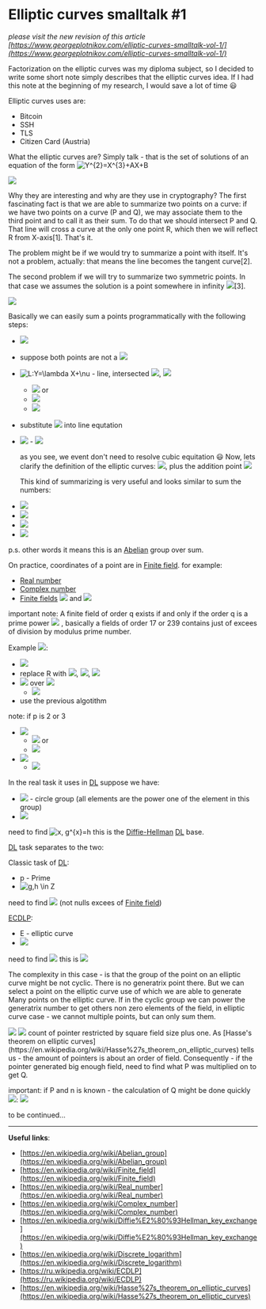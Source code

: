 # Elliptic curves smalltalk #1 #

_please visit the new revision of this article [https://www.georgeplotnikov.com/elliptic-curves-smalltalk-vol-1/](https://www.georgeplotnikov.com/elliptic-curves-smalltalk-vol-1/)_


Factorization on the elliptic curves was my diploma subject, so I decided to write some short note simply describes that the elliptic curves idea. If I had this note at the beginning of my research, I would save a lot of time 😃

Elliptic curves uses are:

- Bitcoin
- SSH
- TLS
- Citizen Card (Austria)

What the elliptic curves are? Simply talk - that is the set of solutions of an equation of the form <img src="https://latex.codecogs.com/gif.latex?\inline&space;Y^{2}=X^{3}&plus;AX&plus;B" title="Y^{2}=X^{3}+AX+B" />

<img src="https://upload.wikimedia.org/wikipedia/commons/d/d0/ECClines-3.svg" />

Why they are interesting and why are they use in cryptography? The first fascinating fact is that we are able to summarize two points on a curve: if we have two points on a curve (P and Q), we may associate them to the third point and to call it as their sum. To do that we should intersect P and Q. That line will cross a curve at the only one point R, which then we will reflect R from X-axis[1]. That's it.

The problem might be if we would try to summarize a point with itself. It's not a problem, actually: that means the line becomes the tangent curve[2].

The second problem if we will try to summarize two symmetric points. In that case we assumes the solution is a point somewhere in infinity <img src="https://latex.codecogs.com/gif.latex?\inline&space;\varnothing"/>[3].

<img src="https://upload.wikimedia.org/wikipedia/commons/c/c1/ECClines.svg" />

Basically we can easily sum a points programmatically with the following steps:

- <img src="https://latex.codecogs.com/gif.latex?\inline&space;P_{1}=(x_{1},y_{1})&space;P_{2}=(x_{2},&space;y_{2})"/>
- suppose both points are not a <img src="https://latex.codecogs.com/gif.latex?\inline&space;\varnothing" />
- <img src="https://latex.codecogs.com/gif.latex?\inline&space;L:Y=\lambda&space;X&plus;\nu" title="L:Y=\lambda X+\nu" /> - line, intersected <img src="https://latex.codecogs.com/gif.latex?\inline&space;P_{1}" />, <img src="https://latex.codecogs.com/gif.latex?\inline&space;P_{2}" />
    - <img src="https://latex.codecogs.com/gif.latex?\inline&space;\lambda&space;=(y_{2}-y_{1})/(x_{2}-x_{1})" /> or
    - <img src="https://latex.codecogs.com/gif.latex?\lambda&space;=(3x_{1}^{2}&plus;A)/(2y_{1})" />
    - <img src="https://latex.codecogs.com/gif.latex?\nu&space;=&space;y_{1}&space;-&space;\lambda&space;x_{1}" />
- substitute <img src="https://latex.codecogs.com/gif.latex?Y&space;=&space;\lambda&space;X&space;&plus;&space;\nu"/> into line equtation
- <img src="https://latex.codecogs.com/gif.latex?P_{1}&space;\oplus&space;P_{2}&space;=&space;(x_{3},y_{3})" />
    - <img src="https://latex.codecogs.com/gif.latex?x_{3}=&space;\lambda&space;^{2}&space;-&space;x_{1}&space;-&space;x_{2},&space;y_{3}&space;=&space;\lambda&space;(x_{1}&space;-&space;x_{3})-y_{1}"/>
    
    as you see, we event don't need to resolve cubic equitation 😃
    Now, lets clarify the definition of the elliptic curves: <img src="https://latex.codecogs.com/gif.latex?Y^{2}=X^{3}&plus;AX&plus;B,&space;3A^{3}&plus;27B^{2}\neq&space;\varnothing"/>, plus the addition point <img src="https://latex.codecogs.com/gif.latex?\inline&space;\varnothing"/>
    
    This kind of summarizing is very useful and looks similar to sum the numbers:

- <img src="https://latex.codecogs.com/gif.latex?(P\oplus&space;Q)\oplus&space;R=P&space;\oplus&space;(Q&space;\oplus&space;R)" />
- <img src="https://latex.codecogs.com/gif.latex?P&space;\oplus&space;\varnothing&space;=&space;\varnothing&space;\oplus&space;P"/>
- <img src="https://latex.codecogs.com/gif.latex?P&space;\oplus&space;-P&space;=&space;\varnothing"/>
- <img src="https://latex.codecogs.com/gif.latex?P&space;\oplus&space;Q&space;=&space;Q&space;\oplus&space;P"/>

p.s. other words it means this is an [Abelian](https://en.wikipedia.org/wiki/Abelian_group) group over sum.

On practice, coordinates of a point are in [Finite field](https://en.wikipedia.org/wiki/Finite_field). for example:
- [Real number](https://en.wikipedia.org/wiki/Real_number)
- [Complex number](https://en.wikipedia.org/wiki/Complex_number)
- [Finite fields](https://en.wikipedia.org/wiki/Finite_field) <img src="https://latex.codecogs.com/gif.latex?F_{p}" /> and <img src="https://latex.codecogs.com/gif.latex?F_{p^t}" />
    
important note:  A finite field of order q exists if and only if the order q is a prime power <img src="https://latex.codecogs.com/gif.latex?p^{k}" /> , basically a fields of order 17 or 239 contains just of excees of division by modulus prime number.

Example <img src="https://latex.codecogs.com/gif.latex?F_{p}" />:
- <img src="https://latex.codecogs.com/gif.latex?Y^{2}=X^{3}&plus;AX&plus;B" />
- replace R with <img src="https://latex.codecogs.com/gif.latex?F_{p}" />, <img src="https://latex.codecogs.com/gif.latex?p=q^{t}" />, <img src="https://latex.codecogs.com/gif.latex?q&space;\neq&space;2,3"/>
- <img src="https://latex.codecogs.com/gif.latex?E:Y^{2}-X^{3}-3X&plus;3"/> over <img src="https://latex.codecogs.com/gif.latex?F_{5}" />
    - <img src="https://latex.codecogs.com/gif.latex?(1,1)&space;\in&space;E,&space;(4,1)&space;\notin&space;E"/>
- use the previous algotithm

note: if p is 2 or 3

- <img src="https://latex.codecogs.com/gif.latex?p=2^{t}" />

    - <img src="https://latex.codecogs.com/gif.latex?Y^{2}&plus;CY=X^{3}&plus;AX&plus;B" /> or    
    - <img src="https://latex.codecogs.com/gif.latex?Y^{2}&plus;CXY=X^{3}&plus;AX^{2}&plus;B" />
- <img src="https://latex.codecogs.com/gif.latex?p=3^{t}" />

    - <img src="https://latex.codecogs.com/gif.latex?Y^{2}=X^{3}&plus;AX^{2}&plus;BX&plus;C"/>
    
In the real task it uses in [DL](https://en.wikipedia.org/wiki/Discrete_logarithm)
suppose we have:

- <img src="https://latex.codecogs.com/gif.latex?G=\{g,g^{2},...,g^{n-1},g^{n}=e\}" /> - circle group (all elements are the power one of the element in this group)
- <img src="https://latex.codecogs.com/gif.latex?h&space;\in&space;G"/>

need to find <img src="https://latex.codecogs.com/gif.latex?x,&space;g^{x}=h" title="x, g^{x}=h" />
this is the [Diffie-Hellman](https://en.wikipedia.org/wiki/Diffie%E2%80%93Hellman_key_exchange) [DL](https://en.wikipedia.org/wiki/Discrete_logarithm) base.

[DL](https://en.wikipedia.org/wiki/Discrete_logarithm) task separates to the two:

Classic task of [DL](https://en.wikipedia.org/wiki/Discrete_logarithm):

- p - Prime
- <img src="https://latex.codecogs.com/gif.latex?g,h&space;\in&space;Z" title="g,h \in Z" />

need to find <img src="https://latex.codecogs.com/gif.latex?g^{x}&space;\equiv&space;\mod&space;p"/> (not nulls excees of [Finite field](https://en.wikipedia.org/wiki/Finite_field))

[ECDLP](https://ru.wikipedia.org/wiki/ECDLP):

- E - elliptic curve
- <img src="https://latex.codecogs.com/gif.latex?P,Q&space;\in&space;E(F_{p})"/>

need to find <img src="https://latex.codecogs.com/gif.latex?n,nP=Q"/>
this is <img src="https://latex.codecogs.com/gif.latex?n&space;=&space;log_{P}&space;Q" />

The complexity in this case - is that the group of the point on an elliptic curve might be not cyclic. There is no generatrix point there. But we can select a point on the elliptic curve use of which we are able to generate Many points on the elliptic curve. If in the cyclic group we can power the generatrix number to get others non zero elements of the field, in elliptic curve case - we cannot multiple points, but can only sum them.

<img src="https://latex.codecogs.com/gif.latex?nP=mP"/>
<img src="https://latex.codecogs.com/gif.latex?\varnothing&space;=&space;(m-n)P&space;=&space;P&plus;...m...&plus;P-P...n...P"/>
count of pointer restricted by square field size plus one. As [Hasse's theorem on elliptic curves](https://en.wikipedia.org/wiki/Hasse%27s_theorem_on_elliptic_curves) tells us - the amount of pointers is about an order of field. Consequently - if the pointer generated big enough field, need to find what P was multiplied on to get Q.

important: if P and n is known - the calculation of Q might be done quickly <img src="https://latex.codecogs.com/gif.latex?O(\sqrt&space;p)"/>:
<img src="https://latex.codecogs.com/gif.latex?5P=(P&plus;P)&plus;(P&plus;P)&plus;P"/>

to be continued...


----------


**Useful links**:
 - [https://en.wikipedia.org/wiki/Abelian_group](https://en.wikipedia.org/wiki/Abelian_group)
 - [https://en.wikipedia.org/wiki/Finite_field](https://en.wikipedia.org/wiki/Finite_field)
 - [https://en.wikipedia.org/wiki/Real_number](https://en.wikipedia.org/wiki/Real_number)
 - [https://en.wikipedia.org/wiki/Complex_number](https://en.wikipedia.org/wiki/Complex_number)
 - [https://en.wikipedia.org/wiki/Diffie%E2%80%93Hellman_key_exchange](https://en.wikipedia.org/wiki/Diffie%E2%80%93Hellman_key_exchange)
 - [https://en.wikipedia.org/wiki/Discrete_logarithm](https://en.wikipedia.org/wiki/Discrete_logarithm)
 - [https://ru.wikipedia.org/wiki/ECDLP](https://ru.wikipedia.org/wiki/ECDLP)
 - [https://en.wikipedia.org/wiki/Hasse%27s_theorem_on_elliptic_curves](https://en.wikipedia.org/wiki/Hasse%27s_theorem_on_elliptic_curves)
 
